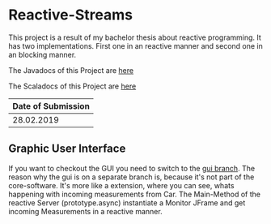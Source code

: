 # Reactive-Streams
This project is a result of my bachelor thesis about reactive programming. It has two implementations. First one in an reactive manner and second one in an blocking manner.


The Javadocs of this Project are [here](https://menkir.github.io/reactive-streams/java/index.html)

The Scaladocs of this Project are [here](https://menkir.github.io/reactive-streams/scala/index.html)

| Date of Submission |
|--------------------|
| 28.02.2019         |


## Graphic User Interface
If you want to checkout the GUI you need to switch to the [gui branch](https://github.com/Menkir/reactive-streams/tree/gui). The reason why the gui is on a separate branch is, because it's not part of the core-software. 
It's more like a extension, where you can see, whats happening with incoming measurements from Car. The Main-Method of the reactive Server (prototype.async) instantiate a Monitor JFrame and get incoming Measurements in a reactive manner. 